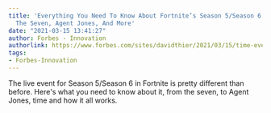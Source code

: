 ```yaml
---
title: 'Everything You Need To Know About Fortnite’s Season 5/Season 6 ‘Live Event’:
  The Seven, Agent Jones, And More'
date: "2021-03-15 13:41:27"
author: Forbes - Innovation
authorlink: https://www.forbes.com/sites/davidthier/2021/03/15/time-everything-you-need-to-know-about-fortnites-season-5season-6-live-event-the-seven-agent-jones-and-more/
tags:
- Forbes-Innovation
---
```

The live event for Season 5/Season 6 in Fortnite is pretty different than before. Here's what you need to know about it, from the seven, to Agent Jones, time and how it all works.